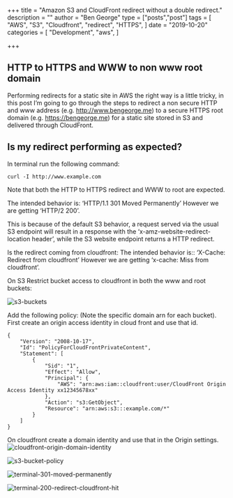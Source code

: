 +++
title = "Amazon S3 and CloudFront redirect without a double redirect."
description = ""
author = "Ben George"
type = ["posts","post"]
tags = [
    "AWS",
    "S3",
    "Cloudfront",
    "redirect",
    "HTTPS",
]
date = "2019-10-20"
categories = [
    "Development",
    "aws",
]

+++

## HTTP to HTTPS and WWW to non www root domain

Performing redirects for a static site in AWS the right way is a little tricky, in this post I’m going to go through the steps to redirect a non secure HTTP and www address (e.g. http://www.bengeorge.me) to a secure HTTPS root domain (e.g. https://bengeorge.me) for a static site stored in S3 and delivered through CloudFront.


## Is my redirect performing as expected?


In terminal run the following command: 

    curl -I http://www.example.com

Note that both the HTTP to HTTPS redirect and WWW to root are expected.

The intended behavior is: ‘HTTP/1.1 301 Moved Permanently’
However we are getting ‘HTTP/2 200’.

This is because of the default S3 behavior, a request served via the usual S3 endpoint will result in a response with the ‘x-amz-website-redirect-location header’, while the S3 website endpoint returns a HTTP redirect.

Is the redirect coming from cloudfront:
The intended behavior is:: ‘X-Cache: Redirect from cloudfront’
However we are getting ‘x-cache: Miss from cloudfront’.

On S3 Restrict bucket access to cloudfront in both the www and root buckets:

![s3-buckets](/posts/post-s3-cloudfront-redirect/s3-buckets.png)

Add the following policy: (Note the specific domain arn for each bucket).
First create an origin access identity in cloud front and use that id.

    {
        "Version": "2008-10-17",
        "Id": "PolicyForCloudFrontPrivateContent",
        "Statement": [
            {
                "Sid": "1",
                "Effect": "Allow",
                "Principal": {
                    "AWS": "arn:aws:iam::cloudfront:user/CloudFront Origin Access Identity xx12345678xx"
                },
                "Action": "s3:GetObject",
                "Resource": "arn:aws:s3:::example.com/*"
            }
        ]
    }


On cloudfront create a domain identity and use that in the Origin settings.
![cloudfront-origin-domain-identity](/posts/post-s3-cloudfront-redirect/cloudfront-origin-domain-identity.png)


![s3-bucket-policy](/posts/post-s3-cloudfront-redirect/s3-bucket-policy.png)

![terminal-301-moved-permanently](/posts/post-s3-cloudfront-redirect/terminal-301-moved-permanently.png)

![terminal-200-redirect-cloudfront-hit](/posts/post-s3-cloudfront-redirect/terminal-200-redirect-cloudfront-hit.png)


